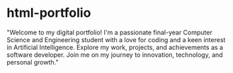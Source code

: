 # html-portfolio
"Welcome to my digital portfolio! I'm a passionate final-year Computer Science and Engineering student with a love for coding and a keen interest in Artificial Intelligence. Explore my work, projects, and achievements as a software developer. Join me on my journey to innovation, technology, and personal growth."
